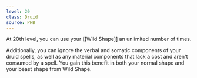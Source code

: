 ```yaml
---
level: 20
class: Druid
source: PHB
---
```


At 20th level, you can use your [[Wild Shape]] an unlimited number of times.

Additionally, you can ignore the verbal and somatic components of your druid spells, as well as any material components that lack a cost and aren't consumed by a spell. You gain this benefit in both your normal shape and your beast shape from Wild Shape.
